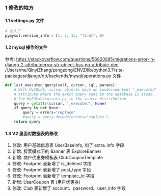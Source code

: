 ### 1 修改的地方
#### 1.1 settings.py 文件
```py
# 加入了
pymysql.version_info = (1, 3, 13, "final", 0)
```

#### 1.2 mysql 操作的文件 
参考: https://stackoverflow.com/questions/56820895/migrations-error-in-django-2-attributeerror-str-object-has-no-attribute-dec
/Users/me/QinyiZhang/zongzong/ENVZ/lib/python3.7/site-packages/django/db/backends/mysql/operations.py 文件
```py
def last_executed_query(self, cursor, sql, params):
    # With MySQLdb, cursor objects have an (undocumented) "_executed"
    # attribute where the exact query sent to the database is saved.
    # See MySQLdb/cursors.py in the source distribution.
    query = getattr(cursor, '_executed', None)
    if query is not None:
        query = errors='replace'
        #query = query.decode(errors='replace')
    return query
```

#### 1.3 V2 里面对数据表的修改
1. 修改: 用户基础信息表 UserBaseInfo, 加了 extra_info 字段
2. 新增: 探索模式下的 Banner 表 ExploreBanner
3. 新增: 商户优惠券模板表 ClubCouponTemplate
4. 修改: Footprint 表新增了 is_deleted 字段
5. 修改: Footprint 表新增了 post_type 字段
6. 修改: Footprint 表新增了 template_id 字段
7. 新增: UserCoupon 表 (用户优惠券)
8. 修改: Club 表新增了 account、password、user_info 字段
